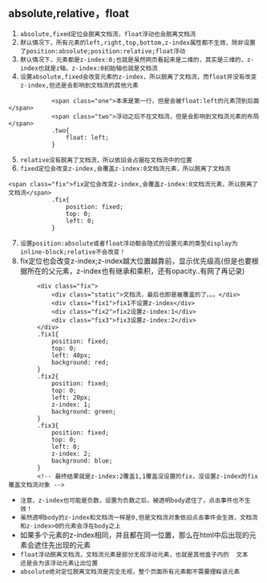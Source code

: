 ## absolute,relative，float
1. `absolute,fixed定位会脱离文档流，float浮动也会脱离文档流`
2. `默认情况下，所有元素的left,right,top,bottom,z-index属性都不生效，除非设置了position:absolute;position:relative;float浮动`
3. `默认情况下，元素都是z-index:0;也就是虽然网页看起来是二维的，其实是三维的，z-index也就是z轴，z-index:0初始轴也就是文档流`
4. `设置absolute,fixed会改变元素的z-index，所以脱离了文档流，而float并没有改变z-index,但还是会影响到文档流的其他元素`
```
			<span class="one">本来是第一行，但是会被float:left的元素顶到后面</span>
			<span class="two">浮动之后不在文档流，但是会影响到文档流元素的布局</span>
			.two{
				float: left;
			}
```
5. `relative没有脱离了文档流，所以依旧会占据在文档流中的位置`
6. `fixed定位会改变z-index,会覆盖z-index:0文档流元素，所以脱离了文档流`
```
<span class="fix">fix定位会改变z-index,会覆盖z-index:0文档流元素，所以脱离了文档流</span>
			.fix{
				position: fixed;
				top: 0;
				left: 0;
			}
```
7. `设置position:absolute或者float浮动都会隐式的设置元素的类型display为inline-block;relative不会改变！`
8. fix定位也会改变z-index;z-index越大位置越靠前，显示优先级高(但是也要根据所在的父元素，z-index也有继承和乘积，还有opacity..有网了再记录)
```
		<div class="fix">
			<div class="static">文档流，最后也即是被覆盖的了。。。</div>
			<div class="fix1">fix1不设置z-index</div>
			<div class="fix2">fix2设置z-index:1</div>
			<div class="fix3">fix3设置z-index:2</div>
		</div>
		.fix1{
			position: fixed;
			top: 0;
			left: 40px;
			background: red;
		}
		.fix2{
			position: fixed;
			top: 0;
			left: 20px;
			z-index: 1;
			background: green;
		}
		.fix3{
			position: fixed;
			top: 0;
			left: 0;
			z-index: 2;
			background: blue;
		}
		<!-- 最终结果就是z-index:2覆盖1,1覆盖没设置的fix，没设置z-index的fix覆盖文档流对象 -->
```
* `注意，z-index也可能是负数，设置为负数之后，被透明body遮住了，点击事件也不生效！`
* `虽然透明body的z-index和文档流一样是0,但是文档流对象依旧点击事件会生效，文档流和z-index>0的元素会浮在body之上`
* 如果多个元素的z-index相同，并且都在同一位置，那么在html中后出现的元素会遮住先出现的元素
* `float浮动脱离文档流，文档流元素是部分无视浮动元素，也就是其他盒子内的  文本  还是会为该浮动元素让出位置`
* `absolute绝对定位脱离文档流是完全无视，整个页面所有元素都不需要理睬该元素`
